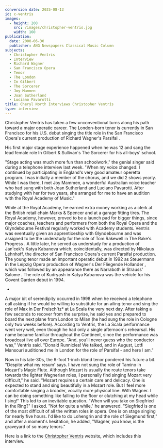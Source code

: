 ```yaml
---
conversion date: 2025-08-13
id: c-ventris
images:
  - height: 200
    src: /images/christopher-ventris.jpg
    width: 160
publication:
  date: 2000-06-30
  publisher: ANG Newspapers Classical Music Column
subjects:
  - Christopher Ventris
  - Interview
  - Richard Wagner
  - San Francisco Opera
  - Tenor
  - The London
  - In Gilbert
  - The Sorcerer
  - Joy Mammen
  - Joan Sutherland
  - Luciano Pavarotti
title: Cheryl North Interviews Christopher Ventris
type: interview
---
```


Christopher Ventris has taken a few unconventional turns along his path
toward a major operatic career. The London-born tenor is currently in San Francisco for his U.S. debut singing the title role in the San Francisco
Opera's current production of Richard Wagner's Parsifal .

His first major stage experience happened when he was 12 and sang the lead female role In Gilbert & Sullivan's The Sorcerer for his all-boys' school.

"Stage acting was much more fun than schoolwork," the genial singer said during a telephone interview last week. "When my voice changed. I continued by participating in England's very good amateur operetta program. I was initially a member of the chorus, and we did 2 shows yearly. While I was there, I met Joy Mammen, a wonderful Australian voice teacher who had sung with both Joan Sutherland and Luciano Pavarotti. After studying with her for two years, she arranged for me to have an audition with the Royal Academy of Music."

While at the Royal Academy, he earned extra money working as a clerk at the
British retail chain Marks & Spencer and at a garage fitting tires. The Royal
Academy, however, proved to be a launch pad for bigger things, since major
coaches, teachers and performers from both the Royal Opera and the Glyndebourne
Festival regularly worked with Academy students. Ventris was eventually given
an apprenticeship with Glyndebourne and was assigned to be the understudy for
the role of Tom Rakewell in The Rake's Progress . A little later, he served as understudy for a production of Jan'cek's Katya Kabanova which, coincidentally, was directed by Nikolaus Lehnhoff, the director of San Francisco Opera's current Parsifal production. The young tenor made an important operatic debut in 1992 as Steuermann in the Leipzig Opera production of Wagner's Der Fliegende Hollander , which was followed by an appearance there as Narraboth in Strauss' Salome . The role of Kudryash in Katya Kabanova was the vehicle for his Covent
Garden debut in 1994.

-

A major bit of serendipity occurred in 1998 when he
received a telephone call asking if he would be willing to substitute for an
ailing tenor and sing the role of Max in Der Freisch'tz\* at La Scala the very next day. After taking a few seconds to recover from the surprise, he said yes and prepared to board the next plane from London to Milan (he had sung the
role in Cologne only two weeks before). According to Ventris, the La Scala
performance went very well, even though he had only a single afternoon's
rehearsal. His name became familiar throughout the Continent, since the
performance was broadcast live all over Europe. "And, you'll never guess who
the conductor was," Ventris said. "Donald Runnicles! We talked, and in August,
Lotfi Mansouri auditioned me in London for the role of Parsifal - and here I
am."

Now in his late-30s, the 6-foot 1-inch blond tenor pondered his future
a bit. "Despite what my resum' says. I have not sung the role of Tamino in
Mozart's Magic Flute. Although Mozart is usually the route tenors take towards
the lighter Wagnerian roles, I personally find singing Mozart very difficult,"
he said. "Mozart requires a certain care and delicacy. One is expected to stand
and sing beautifully in a Mozart role. But I feel more comfortable singing a
broader, vocally more physical line. With Wagner. I can be doing something like
falling to the floor or clutching at my head while I sing!" This led to an
inevitable question. "When will you take on Siegfried in the Ring?" I asked.
"Not for quite a while," he answered. "Siegfried is one of the most difficult
of all the written roles in opera. One is on stage singing for nearly five
hours. I'd like to do Lohengrin and the role of Siegmund first," and after a
moment's hesitation, he added, "Wagner, you know, is the graveyard of so many
tenors."

Here is a link to the
[ Christopher
Ventris](http://www.christopherventris.com/menu.html) website, which includes this interview.
